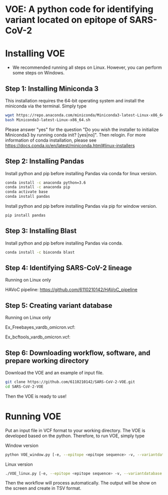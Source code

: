 # VOE: A python code for identifying variant located on epitope of SARS-CoV-2

# Installing VOE
* We recommended running all steps on Linux. However, you can perform some steps on Windows.
## Step 1: Installing Miniconda 3

This installation requires the 64-bit operating system and install the miniconda via the terminal. Simply type

```bash
wget https://repo.anaconda.com/miniconda/Miniconda3-latest-Linux-x86_64.sh
bash Miniconda3-latest-Linux-x86_64.sh
```
Please answer "yes" for the question "Do you wish the installer to initialize Miniconda3 by running conda init? [yes|no]".
Then relogin.
For more information of conda installation, please see https://docs.conda.io/en/latest/miniconda.html#linux-installers

## Step 2: Installing Pandas

Install python and pip before installing Pandas via conda for linux version.

```bash
conda install -c anaconda python=3.6
conda install -c anaconda pip
conda activate base
conda install pandas
```
Install python and pip before installing Pandas via pip for window version.
```bash
pip install pandas
```

## Step 3: Installing Blast

Install python and pip before installing Pandas via conda.

```bash
conda install -c bioconda blast

```
## Step 4: Identifying SARS-CoV-2 lineage
Running on Linux only

HAVoC pipeline:
https://github.com/6110210142/HAVoC_pipeline

## Step 5: Creating variant database
Running on Linux only

Ex_Freebayes_vardb_omicron.vcf:

Ex_bcftools_vardb_omicron.vcf:

## Step 6: Downloading workflow, software, and prepare working directory

Download the VOE and an example of input file. 
```bash
git clone https://github.com/6110210142/SARS-CoV-2-VOE.git
cd SARS-CoV-2-VOE

```

Then the VOE is ready to use!


# Running VOE

Put an input file in VCF format to your working directory.
The VOE is developed based on the python. Therefore, to run VOE, simply type

Window version
```bash
python VOE_window.py [-e, --epitope <epitope sequence> -v, --variantdatabase <variantdatabase> -b, --blastdatabase <blastdatabase> -o, --output <output TSV format>]
```
Linux version
```bash
./VOE_linux.py [-e, --epitope <epitope sequence> -v, --variantdatabase <variantdatabase> -b, --blastdatabase <blastdatabase> -o, --output <output TSV format>]
```

Then the workflow will process automatically.
The output will be show on the screen and create in TSV format.

